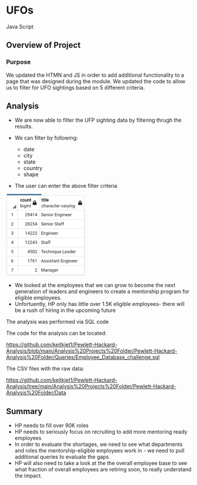 # UFOs
Java Script

## Overview of Project

### Purpose

We updated the HTMN and JS in order to add additional functionality to a page that was designed during the module. We updated the code to allow us to filter for UFO sightings based on 5 different criteria. 

## Analysis

- We are now able to filter the UFP sighting data by filtering thrugh the results. 
- We can filter by following:
    - date
    - city
    - state
    - country 
    - shape

- The user can enter the above filter criteria


![retiringtitle.png](https://github.com/kejtkjet1/Pewlett-Hackard-Analysis/blob/main/Analysis%20Projects%20Folder/Resources/retiringtitle.png)

- We looked at the employees that we can grow to become the next generation of leaders and engineers to create a mentorship program for eligible employees. 
- Unfortuently, HP only has little over 1.5K eligible employees- there will be a rush of hiring in the upcoming future

The analysis was performed via SQL code

The code for the analysis can be located: 

https://github.com/kejtkjet1/Pewlett-Hackard-Analysis/blob/main/Analysis%20Projects%20Folder/Pewlett-Hackard-Analysis%20Folder/Queries/Employee_Database_challenge.sql

The CSV files with the raw data: 

https://github.com/kejtkjet1/Pewlett-Hackard-Analysis/tree/main/Analysis%20Projects%20Folder/Pewlett-Hackard-Analysis%20Folder/Data

## Summary

- HP needs to fill over 90K roles
- HP needs to seriously focus on recruiting to add more mentoring ready employees
- In order to evaluate the shortages, we need to see what departments and roles the mentorship-eligible employees work in - we need to pull additional queries to evaluate the gaps
- HP will also need to take a look at the the overall employee base to see what fraction of overall employees are retiring soon, to really understand the impact. 